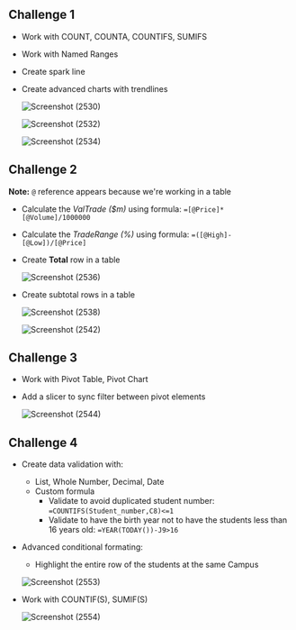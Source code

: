 ## Challenge 1
- Work with COUNT, COUNTA, COUNTIFS, SUMIFS
- Work with Named Ranges
- Create spark line
- Create advanced charts with trendlines
  
  ![Screenshot (2530)](https://github.com/mk-duong/learn-excel/assets/151535478/47d749b5-bd41-4add-b033-b6893641df54)

  ![Screenshot (2532)](https://github.com/mk-duong/learn-excel/assets/151535478/257dcf19-4dfd-46b0-b36c-3eea2078245e)

  ![Screenshot (2534)](https://github.com/mk-duong/learn-excel/assets/151535478/27ba932c-c61b-4c12-9a2a-68071249064b)

## Challenge 2
**Note:** `@` reference appears because we're working in a table
- Calculate the *ValTrade ($m)* using formula: `=[@Price]*[@Volume]/1000000`
- Calculate the *TradeRange (%)* using formula: `=([@High]-[@Low])/[@Price]`
  
- Create **Total** row in a table
  
  ![Screenshot (2536)](https://github.com/mk-duong/learn-excel/assets/151535478/2389de8b-c3a4-4865-92f0-f76227761c9c)

- Create subtotal rows in a table

  ![Screenshot (2538)](https://github.com/mk-duong/learn-excel/assets/151535478/d4931b76-5b6e-40ed-a2f2-f05366c51de5)
  
  ![Screenshot (2542)](https://github.com/mk-duong/learn-excel/assets/151535478/303a6817-ced8-4366-9024-3c676ac9a745)

## Challenge 3
- Work with Pivot Table, Pivot Chart
- Add a slicer to sync filter between pivot elements

  ![Screenshot (2544)](https://github.com/mk-duong/learn-excel/assets/151535478/9d508c4a-f4bd-46c2-8040-93e0b2058a0c)

## Challenge 4
- Create data validation with:
  + List, Whole Number, Decimal, Date
  + Custom formula
     + Validate to avoid duplicated student number: `=COUNTIFS(Student_number,C8)<=1`
     + Validate to have the birth year not to have the students less  than 16 years old: `=YEAR(TODAY())-J9>16`

- Advanced conditional formating:
  + Highlight the entire row of the students at the same Campus

  ![Screenshot (2553)](https://github.com/mk-duong/learning-materials/assets/151535478/6cffc952-7348-464c-83ff-7e0bdd08952f) 

- Work with COUNTIF(S), SUMIF(S)
  
  ![Screenshot (2554)](https://github.com/mk-duong/learning-materials/assets/151535478/d20e0157-0bb1-4ffb-b74d-ab3663465aa7)

